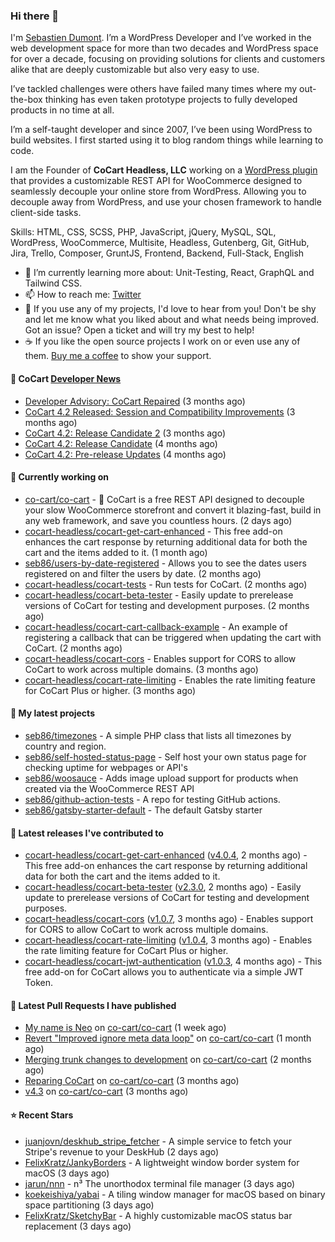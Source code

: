 ### Hi there 👋

I'm [Sebastien Dumont](https://sebastiendumont.com/). I’m a WordPress Developer and I’ve worked in the web development space for more than two decades and WordPress space for over a decade, focusing on providing solutions for clients and customers alike that are deeply customizable but also very easy to use.

I’ve tackled challenges were others have failed many times where my out-the-box thinking has even taken prototype projects to fully developed products in no time at all.

I’m a self-taught developer and since 2007, I’ve been using WordPress to build websites. I first started using it to blog random things while learning to code.

I am the Founder of **CoCart Headless, LLC** working on a [WordPress plugin](https://wordpress.org/plugins/cart-rest-api-for-woocommerce/) that provides a customizable REST API for WooCommerce designed to seamlessly decouple your online store from WordPress. Allowing you to decouple away from WordPress, and use your chosen framework to handle client-side tasks.

Skills: HTML, CSS, SCSS, PHP, JavaScript, jQuery, MySQL, SQL, WordPress, WooCommerce, Multisite, Headless, Gutenberg, Git, GitHub, Jira, Trello, Composer, GruntJS, Frontend, Backend, Full-Stack, English

* 🌱 I’m currently learning more about: Unit-Testing, React, GraphQL and Tailwind CSS.
* 📫 How to reach me: [Twitter](https://twitter.com/sebd86)
* 💬 If you use any of my projects, I'd love to hear from you! Don't be shy and let me know what you liked about and what needs being improved. Got an issue? Open a ticket and will try my best to help!
* ☕ If you like the open source projects I work on or even use any of them. [Buy me a coffee](https://www.buymeacoffee.com/sebastien) to show your support.

#### 🛒 CoCart [Developer News](https://cocart.dev)

- [Developer Advisory: CoCart Repaired](https://cocart.dev/developer-advisory-cocart-repaired/) (3 months ago)
- [CoCart 4.2 Released: Session and Compatibility Improvements](https://cocart.dev/cocart-4-2-released-session-and-compatibility-improvements/) (3 months ago)
- [CoCart 4.2: Release Candidate 2](https://cocart.dev/cocart-4-2-release-candidate-2/) (3 months ago)
- [CoCart 4.2: Release Candidate](https://cocart.dev/cocart-4-2-release-candidate/) (4 months ago)
- [CoCart 4.2: Pre-release Updates](https://cocart.dev/cocart-4-2-pre-release-updates/) (4 months ago)

#### 👷 Currently working on

- [co-cart/co-cart](https://github.com/co-cart/co-cart) - 🛒 CoCart is a free REST API designed to decouple your slow WooCommerce storefront and convert it blazing-fast, build in any web framework, and save you countless hours. (2 days ago)
- [cocart-headless/cocart-get-cart-enhanced](https://github.com/cocart-headless/cocart-get-cart-enhanced) - This free add-on enhances the cart response by returning additional data for both the cart and the items added to it. (1 month ago)
- [seb86/users-by-date-registered](https://github.com/seb86/users-by-date-registered) - Allows you to see the dates users registered on and filter the users by date. (2 months ago)
- [cocart-headless/cocart-tests](https://github.com/cocart-headless/cocart-tests) - Run tests for CoCart. (2 months ago)
- [cocart-headless/cocart-beta-tester](https://github.com/cocart-headless/cocart-beta-tester) - Easily update to prerelease versions of CoCart for testing and development purposes. (2 months ago)
- [cocart-headless/cocart-cart-callback-example](https://github.com/cocart-headless/cocart-cart-callback-example) - An example of registering a callback that can be triggered when updating the cart with CoCart. (2 months ago)
- [cocart-headless/cocart-cors](https://github.com/cocart-headless/cocart-cors) - Enables support for CORS to allow CoCart to work across multiple domains. (3 months ago)
- [cocart-headless/cocart-rate-limiting](https://github.com/cocart-headless/cocart-rate-limiting) - Enables the rate limiting feature for CoCart Plus or higher. (3 months ago)

#### 🌱 My latest projects

- [seb86/timezones](https://github.com/seb86/timezones) - A simple PHP class that lists all timezones by country and region.
- [seb86/self-hosted-status-page](https://github.com/seb86/self-hosted-status-page) - Self host your own status page for checking uptime for webpages or API&#39;s
- [seb86/woosauce](https://github.com/seb86/woosauce) - Adds image upload support for products when created via the WooCommerce REST API
- [seb86/github-action-tests](https://github.com/seb86/github-action-tests) - A repo for testing GitHub actions.
- [seb86/gatsby-starter-default](https://github.com/seb86/gatsby-starter-default) - The default Gatsby starter

#### 🔭 Latest releases I've contributed to

- [cocart-headless/cocart-get-cart-enhanced](https://github.com/cocart-headless/cocart-get-cart-enhanced) ([v4.0.4](https://github.com/cocart-headless/cocart-get-cart-enhanced/releases/tag/v4.0.4), 2 months ago) - This free add-on enhances the cart response by returning additional data for both the cart and the items added to it.
- [cocart-headless/cocart-beta-tester](https://github.com/cocart-headless/cocart-beta-tester) ([v2.3.0](https://github.com/cocart-headless/cocart-beta-tester/releases/tag/v2.3.0), 2 months ago) - Easily update to prerelease versions of CoCart for testing and development purposes.
- [cocart-headless/cocart-cors](https://github.com/cocart-headless/cocart-cors) ([v1.0.7](https://github.com/cocart-headless/cocart-cors/releases/tag/v1.0.7), 3 months ago) - Enables support for CORS to allow CoCart to work across multiple domains.
- [cocart-headless/cocart-rate-limiting](https://github.com/cocart-headless/cocart-rate-limiting) ([v1.0.4](https://github.com/cocart-headless/cocart-rate-limiting/releases/tag/v1.0.4), 3 months ago) - Enables the rate limiting feature for CoCart Plus or higher.
- [cocart-headless/cocart-jwt-authentication](https://github.com/cocart-headless/cocart-jwt-authentication) ([v1.0.3](https://github.com/cocart-headless/cocart-jwt-authentication/releases/tag/v1.0.3), 4 months ago) - This free add-on for CoCart allows you to authenticate via a simple JWT Token.

#### 🔨 Latest Pull Requests I have published

- [My name is Neo](https://github.com/co-cart/co-cart/pull/451) on [co-cart/co-cart](https://github.com/co-cart/co-cart) (1 week ago)
- [Revert &#34;Improved ignore meta data loop&#34;](https://github.com/co-cart/co-cart/pull/445) on [co-cart/co-cart](https://github.com/co-cart/co-cart) (1 month ago)
- [Merging trunk changes to development](https://github.com/co-cart/co-cart/pull/436) on [co-cart/co-cart](https://github.com/co-cart/co-cart) (2 months ago)
- [Reparing CoCart](https://github.com/co-cart/co-cart/pull/428) on [co-cart/co-cart](https://github.com/co-cart/co-cart) (3 months ago)
- [v4.3](https://github.com/co-cart/co-cart/pull/424) on [co-cart/co-cart](https://github.com/co-cart/co-cart) (3 months ago)

#### ⭐ Recent Stars

- [juanjovn/deskhub_stripe_fetcher](https://github.com/juanjovn/deskhub_stripe_fetcher) - A simple service to fetch your Stripe&#39;s revenue to your DeskHub (2 days ago)
- [FelixKratz/JankyBorders](https://github.com/FelixKratz/JankyBorders) - A lightweight window border system for macOS (3 days ago)
- [jarun/nnn](https://github.com/jarun/nnn) - n³ The unorthodox terminal file manager (3 days ago)
- [koekeishiya/yabai](https://github.com/koekeishiya/yabai) - A tiling window manager for macOS based on binary space partitioning (3 days ago)
- [FelixKratz/SketchyBar](https://github.com/FelixKratz/SketchyBar) - A highly customizable macOS status bar replacement (3 days ago)
